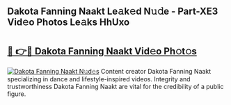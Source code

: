 ## Dakota Fanning Naakt Le𝚊k𝚎d N𝚞𝚍e - Part-XE3 Vid𝚎o Photos Le𝚊ks HhUxo

# <h2><a href="http://fb1u4j.evod.top/?m=Dakota+Fanning+Naakt">🔗 👉🔴 Dakota Fanning Naakt Vid𝚎o Ph𝚘t𝚘s</a></h2>

[![Dakota Fanning Naakt N𝚞d𝚎s](https://i.imgur.com/8V9OHl7.gif)](http://fb1u4j.evod.top/?m=Dakota+Fanning+Naakt)
Content creator Dakota Fanning Naakt specializing in dance and lifestyle-inspired videos. Integrity and trustworthiness Dakota Fanning Naakt are vital for the credibility of a public figure. 
